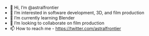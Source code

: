 - 👋 Hi, I’m @astralfrontier
- 👀 I’m interested in software development, 3D, and film production
- 🌱 I’m currently learning Blender
- 💞️ I’m looking to collaborate on film production
- 📫 How to reach me - https://twitter.com/astralfrontier

<!---
astralfrontier/astralfrontier is a ✨ special ✨ repository because its `README.md` (this file) appears on your GitHub profile.
You can click the Preview link to take a look at your changes.
--->

